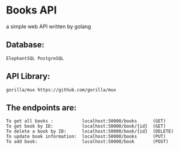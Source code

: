 # Books API


a simple web API written by golang 

## Database:
    ElephantSQL PostgreSQL

## API Library:
    gorilla/mux https://github.com/gorilla/mux

## The endpoints are:

    To get all books :           localhost:50000/books      (GET)
    To get book by ID:           localhost:50000/book/{id}  (GET)
    To delete a book by ID:      localhost:50000/book/{id}  (DELETE) 
    To update book information:  localhost:50000/books      (PUT)
    To add book:                 localhost:50000/book       (POST)   
